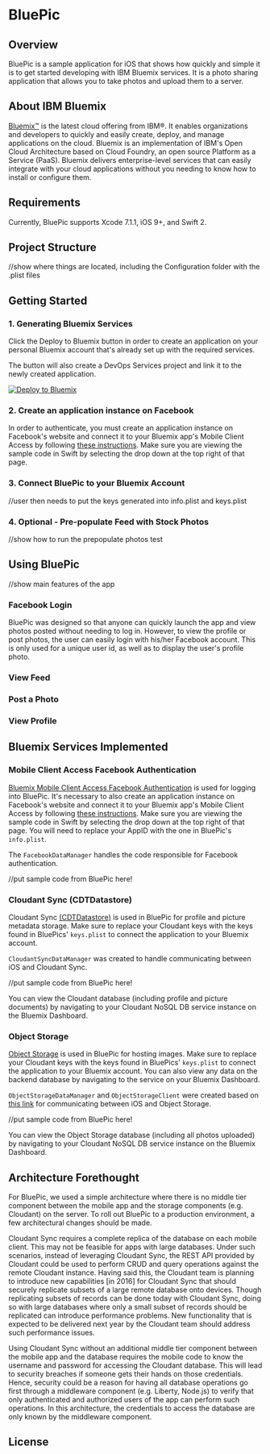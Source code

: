 # BluePic


## Overview

BluePic is a sample application for iOS that shows how quickly and simple it is to get started developing with IBM Bluemix services. It is a photo sharing application that allows you to take photos and upload them to a server.

## About IBM Bluemix

[Bluemix™](https://developer.ibm.com/sso/bmregistration?lang=en_US&ca=dw-_-bluemix-_-cl-bluemixfoundry-_-article) is the latest cloud offering from IBM®. It enables organizations and developers to quickly and easily create, deploy, and manage applications on the cloud. Bluemix is an implementation of IBM's Open Cloud Architecture based on Cloud Foundry, an open source Platform as a Service (PaaS). Bluemix delivers enterprise-level services that can easily integrate with your cloud applications without you needing to know how to install or configure them.

## Requirements
Currently, BluePic supports Xcode 7.1.1, iOS 9+, and Swift 2.

## Project Structure
//show where things are located, including the Configuration folder with the .plist files

## Getting Started

### 1. Generating Bluemix Services
Click the Deploy to Bluemix button in order to create an application on your personal Bluemix account that's already set up with the required services.

The button will also create a DevOps Services project and link it to the newly created application.

[![Deploy to Bluemix](https://bluemix.net/deploy/button.png)](https://bluemix.net/deploy?repository=https://github.com/rolandoasmat/MyBluemixApp.git)

### 2. Create an application instance on Facebook
In order to authenticate, you must create an application instance on Facebook's website and connect it to your Bluemix app's Mobile Client Access by following [these instructions](https://www.ng.bluemix.net/docs/services/mobileaccess/security/facebook/t_fb_config.html). Make sure you are viewing the sample code in Swift by selecting the drop down at the top right of that page.

### 3. Connect BluePic to your Bluemix Account
//user then needs to put the keys generated into info.plist and keys.plist

### 4. Optional - Pre-populate Feed with Stock Photos
//show how to run the prepopulate photos test


## Using BluePic
//show main features of the app

### Facebook Login
BluePic was designed so that anyone can quickly launch the app and view photos posted without needing to log in. However, to view the profile or post photos, the user can easily login with his/her Facebook account. This is only used for a unique user id, as well as to display the user's profile photo.

### View Feed

### Post a Photo

### View Profile


## Bluemix Services Implemented
### Mobile Client Access Facebook Authentication
[Bluemix Mobile Client Access Facebook Authentication](https://www.ng.bluemix.net/docs/services/mobileaccess/gettingstarted/ios/index.html) is used for logging into BluePic. It's necessary to also create an application instance on Facebook's website and connect it to your Bluemix app's Mobile Client Access by following [these instructions](https://www.ng.bluemix.net/docs/services/mobileaccess/security/facebook/t_fb_config.html). Make sure you are viewing the sample code in Swift by selecting the drop down at the top right of that page. You will need to replace your AppID with the one in BluePic's `info.plist`. 

The `FacebookDataManager` handles the code responsible for Facebook authentication.

//put sample code from BluePic here!

### Cloudant Sync (CDTDatastore)
Cloudant Sync [(CDTDatastore)](https://www.ng.bluemix.net/docs/services/mobileaccess/gettingstarted/ios/index.html) is used in BluePic for profile and picture metadata storage. Make sure to replace your Cloudant keys with the keys found in BluePics' `keys.plist` to connect the application to your Bluemix account. 


`CloudantSyncDataManager` was created to handle communicating between iOS and Cloudant Sync.

//put sample code from BluePic here!

You can view the Cloudant database (including profile and picture documents) by navigating to your Cloudant NoSQL DB service instance on the Bluemix Dashboard.


### Object Storage
[Object Storage](https://console.ng.bluemix.net/catalog/services/object-storage/) is used in BluePic for hosting images. Make sure to replace your Cloudant keys with the keys found in BluePics' `keys.plist` to connect the application to your Bluemix account. You can also view any data on the backend database by navigating to the service on your Bluemix Dashboard.

`ObjectStorageDataManager` and `ObjectStorageClient` were created based on [this link](http://developer.openstack.org/api-ref-objectstorage-v1.html) for communicating between iOS and Object Storage.

//put sample code from BluePic here!

You can view the Object Storage database (including all photos uploaded) by navigating to your Cloudant NoSQL DB service instance on the Bluemix Dashboard.


## Architecture Forethought

For BluePic, we used a simple architecture where there is no middle tier component between the mobile app and the storage components (e.g. Cloudant) on the server. To roll out BluePic to a production environment, a few architectural changes should be made.

Cloudant Sync requires a complete replica of the database on each mobile client. This may not be feasible for apps with large databases. Under such scenarios, instead of leveraging Cloudant Sync, the REST API provided by Cloudant could be used to perform CRUD and query operations against the remote Cloudant instance. Having said this, the Cloudant team is planning to introduce new capabilities [in 2016] for Cloudant Sync that should securely replicate subsets of a large remote database onto devices. Though replicating subsets of records can be done today with Cloudant Sync, doing so with large databases where only a small subset of records should be replicated can introduce performance problems. New functionality that is expected to be delivered next year by the Cloudant team should address such performance issues. 

Using Cloudant Sync without an additional middle tier component between the mobile app and the database requires the mobile code to know the username and password for accessing the Cloudant database. This will lead to security breaches if someone gets their hands on those credentials. Hence, security could be a reason for having all database operations go first through a middleware component (e.g. Liberty, Node.js) to verify that only authenticated and authorized users of the app can perform such operations. In this architecture, the credentials to access the database are only known by the middleware component.


## License
